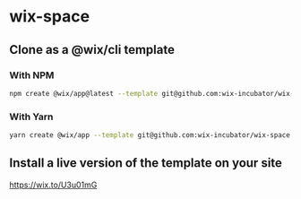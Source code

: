 # wix-space

## Clone as a @wix/cli template

### With NPM

```bash
npm create @wix/app@latest --template git@github.com:wix-incubator/wix-space.git
```

### With Yarn

```bash
yarn create @wix/app --template git@github.com:wix-incubator/wix-space.git
```

## Install a live version of the template on your site

https://wix.to/U3u01mG
